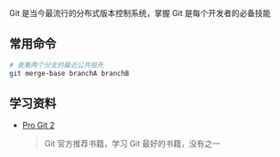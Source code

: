 
Git 是当今最流行的分布式版本控制系统，掌握 Git 是每个开发者的必备技能

## 常用命令

```bash
# 查看两个分支的最近公共祖先
git merge-base branchA branchB
```

## 学习资料

- [Pro Git 2](https://bingohuang.gitbooks.io/progit2/content/)

    > Git 官方推荐书籍，学习 Git 最好的书籍，没有之一